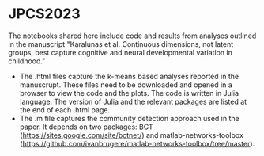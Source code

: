 # JPCS2023
The notebooks shared here include code and results from analyses outlined in the manuscript "Karalunas et al. Continuous dimensions, not latent groups, best capture cognitive and neural developmental variation in childhood."

- The .html files capture the k-means based analyses reported in the manuscrupt. These files need to be downloaded and opened in a browser to view the code and the plots. The code is written in Julia language. The version of Julia and the relevant packages are listed at the end of each .html page. 
- The .m file captures the community detection approach used in the paper. It depends on two packages: BCT (https://sites.google.com/site/bctnet/) and matlab-networks-toolbox (https://github.com/ivanbrugere/matlab-networks-toolbox/tree/master).
